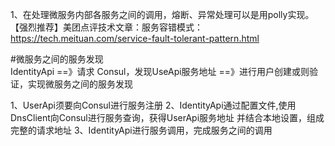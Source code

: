 ﻿1、在处理微服务内部各服务之间的调用，熔断、异常处理可以是用polly实现。
 【强烈推荐】美团点评技术文章：服务容错模式： 
  https://tech.meituan.com/service-fault-tolerant-pattern.html

  #微服务之间的服务发现    
  IdentityApi  ==》请求 Consul，发现UseApi服务地址  ==》进行用户创建或则验证，实现微服务之间的服务发现
  
  1、UserApi须要向Consul进行服务注册
  2、IdentityApi通过配置文件,使用DnsClient向Consul进行服务查询，获得UserApi服务地址
	 并结合本地设置，组成完整的请求地址
  3、IdentityApi进行服务调用，完成服务之间的调用